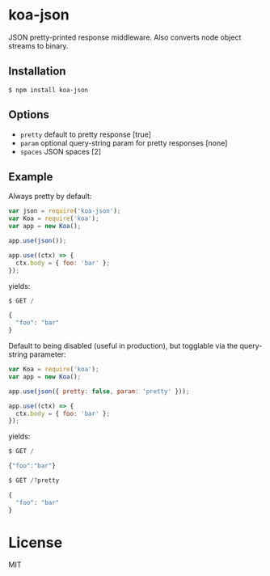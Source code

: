 
# koa-json

  JSON pretty-printed response middleware.
  Also converts node object streams to binary.

## Installation

```
$ npm install koa-json
```

## Options

 - `pretty` default to pretty response [true]
 - `param` optional query-string param for pretty responses [none]
 - `spaces` JSON spaces [2]

## Example

  Always pretty by default:

```js
var json = require('koa-json');
var Koa = require('koa');
var app = new Koa();

app.use(json());

app.use((ctx) => {
  ctx.body = { foo: 'bar' };
});
```

  yields:

```js
$ GET /

{
  "foo": "bar"
}
```

  Default to being disabled (useful in production), but
  togglable via the query-string parameter:

```js
var Koa = require('koa');
var app = new Koa();

app.use(json({ pretty: false, param: 'pretty' }));

app.use((ctx) => {
  ctx.body = { foo: 'bar' };
});
```

 yields:

```js
$ GET /

{"foo":"bar"}
```

```js
$ GET /?pretty

{
  "foo": "bar"
}
```

# License

  MIT
